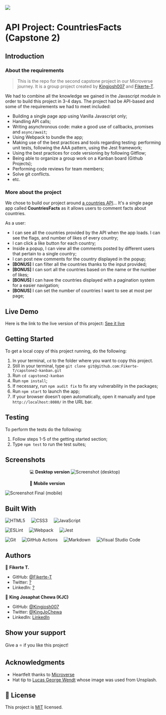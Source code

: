 ![](https://img.shields.io/badge/Microverse-blueviolet)


# API Project: CountriesFacts (Capstone 2)

## Introduction

### About the requirements

> This is the repo for the second capstone project in our Microverse journey. It is a group project created by [Kingjosh007](https://github.com/Kingjosh007) and [Fikerte-T](https://github.com/Fikerte-T). 

We had to combine all the knowledge we gained in the Javascript module in order to build this project in 3-4 days. The project had be API-based and some of the requirements we had to meet included: 

- Building a single page app using Vanilla Javascript only;
- Handling API calls;
- Writing asynchronous code: make a good use of callbacks, promises and `async/await`;
- Using Webpack to bundle the app;
- Making use of the best practices and tools regarding testing: performing unit tests, following the AAA pattern, using the Jest framework;
- Using the best practices for code versioning by following Gitflow;
- Being able to organize a group work on a Kanban board (Github Projects);
- Performing code reviews for team members;
- Solve git conflicts.
- etc.


### More about the project

We chose to build our project around [a countries API](https://documenter.getpostman.com/view/1134062/T1LJjU52#intro)...
It's a single page app called **CountriesFacts** as it allows users to comment facts about countries.

As a user:

- I can see all the countries provided by the API when the app loads. I can see the flags, and number of likes of every country;
- I can click a like button for each country;
- Inside a popup, I can view all the comments posted by different users that pertain to a single country;
- I can post new comments for the country displayed in the popup;
- **[BONUS]** I can filter all the countries thanks to the input provided;
- **[BONUS]** I can sort all the countries based on the name or the number of likes;
- **[BONUS]** I can have the countries displayed with a pagination system for a easier navigation;
- **[BONUS]** I can set the number of countries I want to see at most per page;


## Live Demo

Here is the link to the live version of this project: [See it live](https://github.com/Kingjosh007) 


## Getting Started

To get a local copy of this project running, do the following: 

1. In your terminal, `cd` to the folder where you want to copy this project.
2. Still in your terminal, type `git clone git@github.com:Fikerte-T/capstone2-kanban.git` 
3. Run `cd capstone2-kanban`
4. Run `npm install`;
5. If necessary, run `npm audit fix` to fix any vulnerability in the packages;
6. Run `npm start` to launch the app;
7. If your browser doesn't open automatically, open it manually and type `http://localhost:8080/` in the URL bar.


## Testing

To perform the tests do the following:

1. Follow steps 1-5 of the getting started section;
2. Type `npm test` to run the test suites;

## Screenshots

&nbsp; &nbsp; &nbsp; &nbsp; &nbsp; &nbsp; &nbsp; &nbsp; &nbsp; &nbsp; 💻 **Desktop version**
![Screenshot (desktop)](image-available-soon)


&nbsp; &nbsp; &nbsp; &nbsp; &nbsp; &nbsp; &nbsp; &nbsp; &nbsp; &nbsp;  📱 **Mobile version**

![Screenshot Final (mobile)](image-available-soon)


## Built With

![HTML5](https://img.shields.io/badge/html5-%23E34F26.svg?style=for-the-badge&logo=html5&logoColor=white) &nbsp; &nbsp;  ![CSS3](https://img.shields.io/badge/css3-%231572B6.svg?style=for-the-badge&logo=css3&logoColor=white) &nbsp; &nbsp; ![JavaScript](https://img.shields.io/badge/javascript-%23323330.svg?style=for-the-badge&logo=javascript&logoColor=%23F7DF1E)  &nbsp; &nbsp;  

![ESLint](https://img.shields.io/badge/ESLint-4B3263?style=for-the-badge&logo=eslint&logoColor=white) &nbsp; &nbsp; ![Webpack](https://img.shields.io/badge/webpack-%238DD6F9.svg?style=for-the-badge&logo=webpack&logoColor=black) &nbsp; &nbsp; ![Jest](https://img.shields.io/badge/-jest-%23C21325?style=for-the-badge&logo=jest&logoColor=white)

![Git](https://img.shields.io/badge/git-%23F05033.svg?style=for-the-badge&logo=git&logoColor=white) &nbsp; &nbsp; ![GitHub Actions](https://img.shields.io/badge/githubactions-%232671E5.svg?style=for-the-badge&logo=githubactions&logoColor=white) &nbsp; &nbsp; ![Markdown](https://img.shields.io/badge/markdown-%23000000.svg?style=for-the-badge&logo=markdown&logoColor=white) &nbsp; &nbsp; ![Visual Studio Code](https://img.shields.io/badge/Visual%20Studio%20Code-0078d7.svg?style=for-the-badge&logo=visual-studio-code&logoColor=white) 


## Authors

👤 **Fikerte T.**

- GitHub: [@Fikerte-T](https://github.com/Fikerte-T)
- Twitter: [?](https://twitter.com/)
- LinkedIn: [?](https://www.linkedin.com/)

👤 **King Josaphat Chewa (KJC)**

- GitHub: [@Kingjosh007](https://github.com/Kingjosh007)
- Twitter: [@KingJoChewa](https://twitter.com/KingJoChewa)
- LinkedIn: [LinkedIn](https://www.linkedin.com/in/king-josaphat-chewa-aa154011b/)

## Show your support

Give a ⭐️ if you like this project!


## Acknowledgments

- Heartfelt thanks to [Microverse](https://www.microverse.org/)
- Hat tip to [Lucas George Wendt](https://unsplash.com/@lucasgwendt) whose image was used from Unsplash.

## 📝 License

This project is [MIT](./MIT.md) licensed.